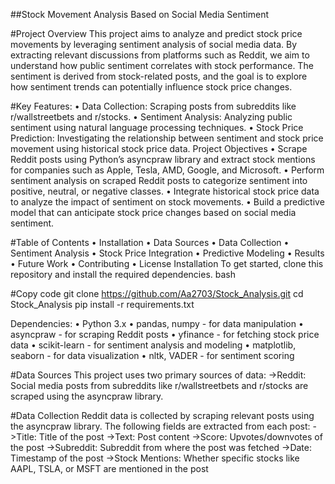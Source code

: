 ##Stock Movement Analysis Based on Social Media Sentiment

#Project Overview
This project aims to analyze and predict stock price movements by leveraging sentiment analysis of social media data. By extracting relevant discussions from platforms such as Reddit, we aim to understand how public sentiment correlates with stock performance. The sentiment is derived from stock-related posts, and the goal is to explore how sentiment trends can potentially influence stock price changes.


#Key Features:
•	Data Collection: Scraping posts from subreddits like r/wallstreetbets and r/stocks.
•	Sentiment Analysis: Analyzing public sentiment using natural language processing techniques.
•	Stock Price Prediction: Investigating the relationship between sentiment and stock price movement using historical stock price data.
Project Objectives
•	Scrape Reddit posts using Python’s asyncpraw library and extract stock mentions for companies such as Apple, Tesla, AMD, Google, and Microsoft.
•	Perform sentiment analysis on scraped Reddit posts to categorize sentiment into positive, neutral, or negative classes.
•	Integrate historical stock price data to analyze the impact of sentiment on stock movements.
•	Build a predictive model that can anticipate stock price changes based on social media sentiment.




#Table of Contents
•	Installation
•	Data Sources
•	Data Collection
•	Sentiment Analysis
•	Stock Price Integration
•	Predictive Modeling
•	Results
•	Future Work
•	Contributing
•	License
Installation
To get started, clone this repository and install the required dependencies.
bash



#Copy code
git clone https://github.com/Aa2703/Stock_Analysis.git
cd Stock_Analysis
pip install -r requirements.txt





Dependencies:
•	Python 3.x
•	pandas, numpy - for data manipulation
•	asyncpraw - for scraping Reddit posts
•	yfinance - for fetching stock price data
•	scikit-learn - for sentiment analysis and modeling
•	matplotlib, seaborn - for data visualization
•	nltk, VADER - for sentiment scoring


#Data Sources
This project uses two primary sources of data:
->Reddit: Social media posts from subreddits like r/wallstreetbets and r/stocks are scraped using the asyncpraw library.


#Data Collection
Reddit data is collected by scraping relevant posts using the asyncpraw library. 
The following fields are extracted from each post:
->Title: Title of the post
->Text: Post content
->Score: Upvotes/downvotes of the post
->Subreddit: Subreddit from where the post was fetched
->Date: Timestamp of the post
->Stock Mentions: Whether specific stocks like AAPL, TSLA, or MSFT are mentioned in the post

